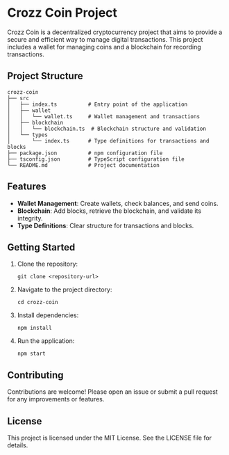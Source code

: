 # Crozz Coin Project

Crozz Coin is a decentralized cryptocurrency project that aims to provide a secure and efficient way to manage digital transactions. This project includes a wallet for managing coins and a blockchain for recording transactions.

## Project Structure

```
crozz-coin
├── src
│   ├── index.ts          # Entry point of the application
│   ├── wallet
│   │   └── wallet.ts     # Wallet management and transactions
│   ├── blockchain
│   │   └── blockchain.ts  # Blockchain structure and validation
│   └── types
│       └── index.ts      # Type definitions for transactions and blocks
├── package.json          # npm configuration file
├── tsconfig.json         # TypeScript configuration file
└── README.md             # Project documentation
```

## Features

- **Wallet Management**: Create wallets, check balances, and send coins.
- **Blockchain**: Add blocks, retrieve the blockchain, and validate its integrity.
- **Type Definitions**: Clear structure for transactions and blocks.

## Getting Started

1. Clone the repository:
   ```
   git clone <repository-url>
   ```

2. Navigate to the project directory:
   ```
   cd crozz-coin
   ```

3. Install dependencies:
   ```
   npm install
   ```

4. Run the application:
   ```
   npm start
   ```

## Contributing

Contributions are welcome! Please open an issue or submit a pull request for any improvements or features.

## License

This project is licensed under the MIT License. See the LICENSE file for details.